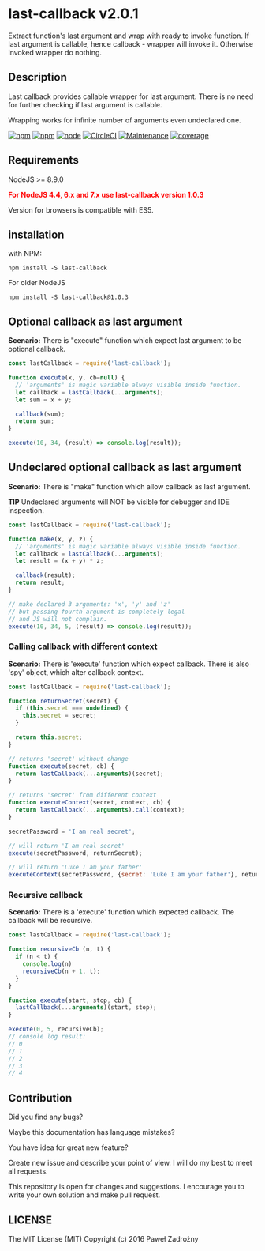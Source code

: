 # last-callback v2.0.1

Extract function's last argument and wrap with ready to invoke function.
If last argument is callable, hence callback - wrapper will invoke it.
Otherwise invoked wrapper do nothing.

## Description

Last callback provides callable wrapper for last argument. There is no need for
further checking if last argument is callable.

Wrapping works for infinite number of arguments even undeclared one.

[![npm](https://img.shields.io/npm/l/last-callback.svg?maxAge=2592000)]()
[![npm](https://img.shields.io/npm/dt/last-callback.svg?maxAge=2592000)]()
[![node](https://img.shields.io/node/v/last-callback.svg?maxAge=2592000)]()
[![CircleCI](https://img.shields.io/circleci/project/github/pawelzny/last-callback.svg)]()
[![Maintenance](https://img.shields.io/maintenance/yes/2018.svg?maxAge=2592000)]()
[![coverage](https://img.shields.io/badge/coverage-100%25-brightgreen.svg)]()

## Requirements

NodeJS >= 8.9.0

<div style="color: red; font-weight: 700;">
For NodeJS 4.4, 6.x and 7.x use last-callback version 1.0.3
</div>

Version for browsers is compatible with ES5.

## installation

with NPM:

```shell
npm install -S last-callback
```

For older NodeJS

```shell
npm install -S last-callback@1.0.3
```

## Optional callback as last argument

**Scenario:** There is "execute" function which expect last argument to be optional callback.

```javascript
const lastCallback = require('last-callback');

function execute(x, y, cb=null) {
  // 'arguments' is magic variable always visible inside function.
  let callback = lastCallback(...arguments);
  let sum = x + y;

  callback(sum);
  return sum;
}

execute(10, 34, (result) => console.log(result));
```

## Undeclared optional callback as last argument

**Scenario:** There is "make" function which allow callback as last argument.

**TIP** Undeclared arguments will NOT be visible for debugger and IDE inspection.

```javascript
const lastCallback = require('last-callback');

function make(x, y, z) {
  // 'arguments' is magic variable always visible inside function.
  let callback = lastCallback(...arguments);
  let result = (x + y) * z;

  callback(result);
  return result;
}

// make declared 3 arguments: 'x', 'y' and 'z'
// but passing fourth argument is completely legal
// and JS will not complain.
execute(10, 34, 5, (result) => console.log(result));
```

### Calling callback with different context

**Scenario:** There is 'execute' function which expect callback. There is also 'spy' object, which alter callback context.

```javascript
const lastCallback = require('last-callback');

function returnSecret(secret) {
  if (this.secret === undefined) {
    this.secret = secret;
  }

  return this.secret;
}

// returns 'secret' without change
function execute(secret, cb) {
  return lastCallback(...arguments)(secret);
}

// returns 'secret' from different context
function executeContext(secret, context, cb) {
  return lastCallback(...arguments).call(context);
}

secretPassword = 'I am real secret';

// will return 'I am real secret'
execute(secretPassword, returnSecret);

// will return 'Luke I am your father'
executeContext(secretPassword, {secret: 'Luke I am your father'}, returnSecret);
```

### Recursive callback

**Scenario:** There is a 'execute' function which expected callback. The callback will be recursive.

```javascript
const lastCallback = require('last-callback');

function recursiveCb (n, t) {
  if (n < t) {
    console.log(n)
    recursiveCb(n + 1, t);
  }
}

function execute(start, stop, cb) {
  lastCallback(...arguments)(start, stop);
}

execute(0, 5, recursiveCb);
// console log result:
// 0
// 1
// 2
// 3
// 4
```

## Contribution

Did you find any bugs?

Maybe this documentation has language mistakes?

You have idea for great new feature?


Create new issue and describe your point of view.
I will do my best to meet all requests.

This repository is open for changes and suggestions.
I encourage you to write your own solution and make pull request.

## LICENSE
The MIT License (MIT)
Copyright (c) 2016 Paweł Zadrożny
